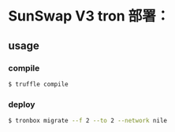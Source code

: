 # SunSwap V3 tron 部署：

## usage

### compile

```sh
$ truffle compile
```

### deploy

```sh
$ tronbox migrate --f 2 --to 2 --network nile
```

